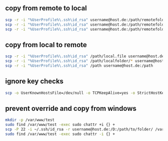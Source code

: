 ## copy from remote to local

```sh
scp -r -i "%UserProfile%\.ssh\id_rsa" username@host.de:/path/remotefolder/remote.file /path/localfolder/
scp -r -i "%UserProfile%\.ssh\id_rsa" username@host.de:/path/remotefolder/* /path/localfolder
scp -r -i "%UserProfile%\.ssh\id_rsa" username@host.de:/path/remotefolder /path/localfolder
```

## copy from local to remote

```sh
scp -r -i "%UserProfile%\.ssh\id_rsa" /path/local.file username@host.de:/path/remotefolder/remote.file
scp -r -i "%UserProfile%\.ssh\id_rsa" /path/localfolder/* username@host.de:/path/remotefolder
scp -r -i "%UserProfile%\.ssh\id_rsa" /path username@host.de:/path
```

## ignore key checks

```sh
scp -o UserKnownHostsFile=/dev/null -o TCPKeepAlive=yes -o StrictHostKeyChecking=no
```

## prevent override and copy from windows

```sh
mkdir -p /var/www/test
sudo find /var/www/test -exec sudo chattr +i {} +
scp -P 22 -i ~/.ssh/id_rsa -r username@host.de:/D:/path/to/folder/ /var/www/test
sudo find /var/www/test -exec sudo chattr -i {} +
```